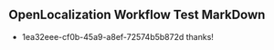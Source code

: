 ## OpenLocalization Workflow Test MarkDown
* 1ea32eee-cf0b-45a9-a8ef-72574b5b872d thanks!

<!--HONumber=Jul16_HO3-->



